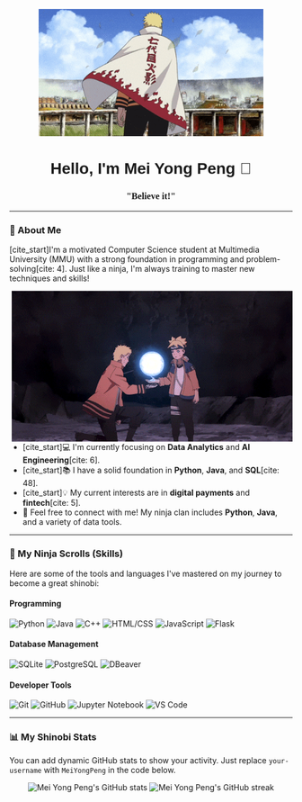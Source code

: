 <p align="center">
  <img src="Image/naruto_image.gif" alt="Naruto Uzumaki" width="400"/>
</p>

<h1 align="center" style="font-family: 'Bebas Neue', sans-serif;">Hello, I'm Mei Yong Peng 👋</h1>

<h3 align="center" style="font-family: 'Pacifico', cursive;">"Believe it!"</h3>

---

### 🍥 About Me

[cite_start]I'm a motivated Computer Science student at Multimedia University (MMU) with a strong foundation in programming and problem-solving[cite: 4]. Just like a ninja, I'm always training to master new techniques and skills!

<img hight="400" width="500" alt="GIF" align="right" src="Image/naruto_image2.gif">

* [cite_start]💻 I'm currently focusing on **Data Analytics** and **AI Engineering**[cite: 6].
* [cite_start]📚 I have a solid foundation in **Python**, **Java**, and **SQL**[cite: 48].
* [cite_start]💡 My current interests are in **digital payments** and **fintech**[cite: 5].
* 💬 Feel free to connect with me! My ninja clan includes **Python**, **Java**, and a variety of data tools.

---

### 📜 My Ninja Scrolls (Skills)

Here are some of the tools and languages I've mastered on my journey to become a great shinobi:

#### **Programming**
![Python](https://img.shields.io/badge/Python-3776AB?style=for-the-badge&logo=python&logoColor=white)
![Java](https://img.shields.io/badge/Java-007396?style=for-the-badge&logo=java&logoColor=white)
![C++](https://img.shields.io/badge/C++-00599C?style=for-the-badge&logo=c%2B%2B&logoColor=white)
![HTML/CSS](https://img.shields.io/badge/HTML/CSS-E34F26?style=for-the-badge&logo=html5&logoColor=white)
![JavaScript](https://img.shields.io/badge/JavaScript-F7DF1E?style=for-the-badge&logo=javascript&logoColor=black)
![Flask](https://img.shields.io/badge/Flask-000000?style=for-the-badge&logo=flask&logoColor=white)

#### **Database Management**
![SQLite](https://img.shields.io/badge/SQLite-07405E?style=for-the-badge&logo=sqlite&logoColor=white)
![PostgreSQL](https://img.shields.io/badge/PostgreSQL-316192?style=for-the-badge&logo=postgresql&logoColor=white)
![DBeaver](https://img.shields.io/badge/DBeaver-3D8667?style=for-the-badge&logo=dbeaver&logoColor=white)

#### **Developer Tools**
![Git](https://img.shields.io/badge/Git-F05032?style=for-the-badge&logo=git&logoColor=white)
![GitHub](https://img.shields.io/badge/GitHub-100000?style=for-the-badge&logo=github&logoColor=white)
![Jupyter Notebook](https://img.shields.io/badge/Jupyter-F37626?style=for-the-badge&logo=jupyter&logoColor=white)
![VS Code](https://img.shields.io/badge/VS%20Code-007ACC?style=for-the-badge&logo=visual-studio-code&logoColor=white)

---

### 📊 My Shinobi Stats

You can add dynamic GitHub stats to show your activity. Just replace `your-username` with `MeiYongPeng` in the code below.


<p align="center">
  <img src="[https://github-readme-stats.vercel.app/api?username=MeiYongPeng&show_icons=true&theme=buefy&count_private=true](https://github-readme-stats.vercel.app/api?username=MeiYongPeng&show_icons=true&theme=buefy&count_private=true)" alt="Mei Yong Peng's GitHub stats" />
  <img src="[https://github-readme-streak-stats.herokuapp.com/?user=MeiYongPeng&theme=buefy&hide_border=true](https://github-readme-streak-stats.herokuapp.com/?user=MeiYongPeng&theme=buefy&hide_border=true)" alt="Mei Yong Peng's GitHub streak" />
</p>
